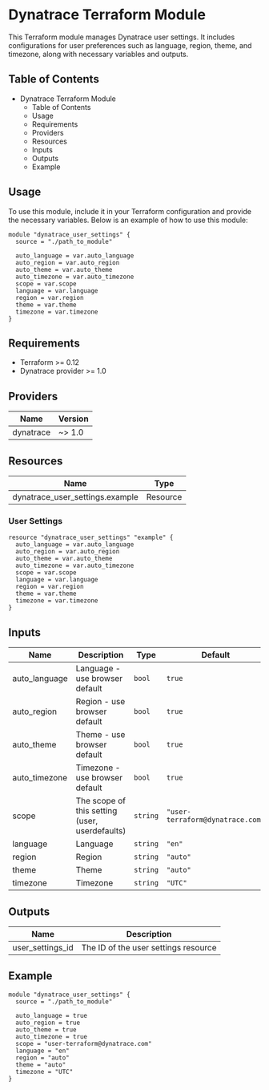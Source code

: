 # Dynatrace Terraform Module

This Terraform module manages Dynatrace user settings. It includes configurations for user preferences such as language, region, theme, and timezone, along with necessary variables and outputs.

## Table of Contents

- Dynatrace Terraform Module
  - Table of Contents
  - Usage
  - Requirements
  - Providers
  - Resources
  - Inputs
  - Outputs
  - Example

## Usage

To use this module, include it in your Terraform configuration and provide the necessary variables. Below is an example of how to use this module:

```hcl
module "dynatrace_user_settings" {
  source = "./path_to_module"

  auto_language = var.auto_language
  auto_region = var.auto_region
  auto_theme = var.auto_theme
  auto_timezone = var.auto_timezone
  scope = var.scope
  language = var.language
  region = var.region
  theme = var.theme
  timezone = var.timezone
}
```

## Requirements

- Terraform >= 0.12
- Dynatrace provider >= 1.0

## Providers

| Name      | Version |
|-----------|---------|
| dynatrace | ~> 1.0  |

## Resources

| Name                                                                 | Type     |
|----------------------------------------------------------------------|----------|
| dynatrace_user_settings.example                    | Resource |

### User Settings

```hcl
resource "dynatrace_user_settings" "example" {
  auto_language = var.auto_language
  auto_region = var.auto_region
  auto_theme = var.auto_theme
  auto_timezone = var.auto_timezone
  scope = var.scope
  language = var.language
  region = var.region
  theme = var.theme
  timezone = var.timezone
}
```

## Inputs

| Name                                          | Description                                                                 | Type         | Default             |
|-----------------------------------------------|-----------------------------------------------------------------------------|--------------|---------------------|
| auto_language                                 | Language - use browser default                                              | `bool`       | `true`              |
| auto_region                                   | Region - use browser default                                                | `bool`       | `true`              |
| auto_theme                                    | Theme - use browser default                                                 | `bool`       | `true`              |
| auto_timezone                                 | Timezone - use browser default                                              | `bool`       | `true`              |
| scope                                         | The scope of this setting (user, userdefaults)                              | `string`     | `"user-terraform@dynatrace.com"` |
| language                                      | Language                                                                    | `string`     | `"en"`              |
| region                                        | Region                                                                      | `string`     | `"auto"`            |
| theme                                         | Theme                                                                       | `string`     | `"auto"`            |
| timezone                                      | Timezone                                                                    | `string`     | `"UTC"`             |

## Outputs

| Name                                 | Description                                               |
|--------------------------------------|-----------------------------------------------------------|
| user_settings_id                     | The ID of the user settings resource                      |

## Example

```hcl
module "dynatrace_user_settings" {
  source = "./path_to_module"

  auto_language = true
  auto_region = true
  auto_theme = true
  auto_timezone = true
  scope = "user-terraform@dynatrace.com"
  language = "en"
  region = "auto"
  theme = "auto"
  timezone = "UTC"
}
```

